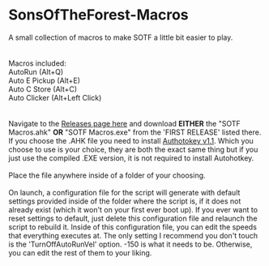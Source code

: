 # SonsOfTheForest-Macros
A small collection of macros to make SOTF a little bit easier to play.
<br /> <br /> <br />
Macros included: <br />
AutoRun (Alt+Q) <br />
Auto E Pickup (Alt+E) <br />
Auto C Store (Alt+C) <br />
Auto Clicker (Alt+Left Click) <br />
<br /> <br />
Navigate to the [Releases page here](https://github.com/A-gent/SonsOfTheForest-Macros/releases) and download <b>EITHER</b> the "SOTF Macros.ahk" <b>OR</b> "SOTF Macros.exe" from the 'FIRST RELEASE' listed there. If you choose the .AHK file you need to install [Authotokey v1.1](https://www.autohotkey.com/download/ahk-install.exe). Which you choose to use is your choice, they are both the exact same thing but if you just use the compiled .EXE version, it is not required to install Autohotkey.
<br /> <br />
Place the file anywhere inside of a folder of your choosing.
<br /> <br />
On launch, a configuration file for the script will generate with default settings provided inside of the folder where the script is, if it does not already exist (which it won't on your first ever boot up). If you ever want to reset settings to default, just delete this configuration file and relaunch the script to rebuild it. Inside of this configuration file, you can edit the speeds that everything executes at. The only setting I recommend you don't touch is the 'TurnOffAutoRunVel' option. -150 is what it needs to be. Otherwise, you can edit the rest of them to your liking.

